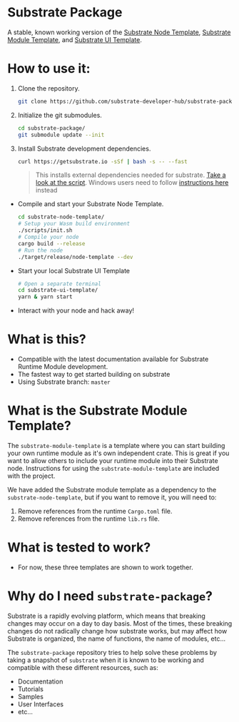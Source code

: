# Substrate Package

A stable, known working version of the [Substrate Node Template](https://github.com/substrate-developer-hub/substrate-node-template), [Substrate Module Template](https://github.com/substrate-developer-hub/substrate-module-template), and [Substrate UI Template](https://github.com/substrate-developer-hub/substrate-ui-template).

# How to use it:

1. Clone the repository.
    ```bash
    git clone https://github.com/substrate-developer-hub/substrate-package
    ```
2. Initialize the git submodules.
    ```bash
    cd substrate-package/
    git submodule update --init
    ```
3. Install Substrate development dependencies.
    ```bash
    curl https://getsubstrate.io -sSf | bash -s -- --fast
    ```
    > This installs external dependencies needed for substrate. [Take a look at the script](https://getsubstrate.io). Windows users need to follow [instructions here](https://substrate.dev/docs/en/getting-started/installing-substrate#windows) instead

* Compile and start your Substrate Node Template.
    ```bash
    cd substrate-node-template/
    # Setup your Wasm build environment
    ./scripts/init.sh
    # Compile your node
    cargo build --release
    # Run the node
    ./target/release/node-template --dev
    ```

* Start your local Substrate UI Template
    ```bash
    # Open a separate terminal
    cd substrate-ui-template/
    yarn & yarn start
    ```

* Interact with your node and hack away!

# What is this?

* Compatible with the latest documentation available for Substrate Runtime Module development.
* The fastest way to get started building on substrate
* Using Substrate branch: `master`

# What is the Substrate Module Template?

The `substrate-module-template` is a template where you can start building your own runtime module as it's own independent crate. This is great if you want to allow others to include your runtime module into their Substrate node. Instructions for using the `substrate-module-template` are included with the project.

We have added the Substrate module template as a dependency to the `substrate-node-template`, but if you want to remove it, you will need to:

1. Remove references from the runtime `Cargo.toml` file.
2. Remove references from the runtime `lib.rs` file.

# What is tested to work?

* For now, these three templates are shown to work together.

# Why do I need `substrate-package`?

Substrate is a rapidly evolving platform, which means that breaking changes may occur on a day to day basis.
Most of the times, these breaking changes do not radically change how substrate works, but may affect how Substrate is organized, the name of functions, the name of modules, etc...

The `substrate-package` repository tries to help solve these problems by taking a snapshot of `substrate` when it is known to be working and compatible with these different resources, such as:

* Documentation
* Tutorials
* Samples
* User Interfaces
* etc...
